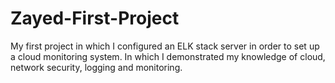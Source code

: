 # Zayed-First-Project
My first project in which I configured an ELK stack server in order to set up a cloud monitoring system. In which I demonstrated my knowledge of cloud, network security, logging and monitoring.

